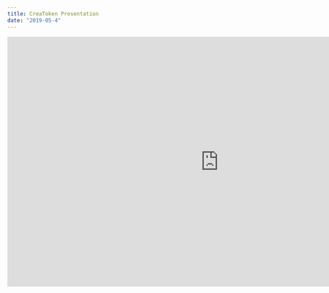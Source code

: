 ```yaml
---
title: CreaToken Presentation
date: "2019-05-4"
---
```


<iframe src="https://docs.google.com/presentation/d/e/2PACX-1vRUyTRv1coCifpEsf7AKREzfNaGrm8VGHrQdc3z7AavH-6kPAOOaa_MoBrMAAcn5b3jBC-7mV1EVlzx/embed?start=false&loop=false&delayms=3000" frameborder="0" width="960" height="569" allowfullscreen="true" mozallowfullscreen="true" webkitallowfullscreen="true"></iframe>
